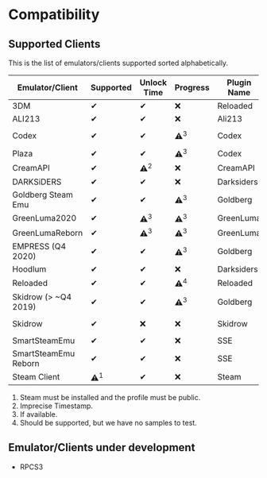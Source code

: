 # Compatibility

## Supported Clients

This is the list of emulators/clients supported sorted alphabetically.

| Emulator/Client | Supported | Unlock Time | Progress | Plugin Name | Folders Scanned |
| --------------- | --------- | ----------- | -------- | ----------- | --------------- |
| 3DM | ✔ | ✔ | ❌ | Reloaded | `%ProgramData%\Steam\*` |
| ALI213 | ✔ | ✔ | ❌ | Ali213 | Only Custom Dirs |
| Codex | ✔ | ✔ | ⚠<sup>3</sup> | Codex | `%PUBLIC%\Documents\Steam\CODEX`, `%appdata%\Steam\CODEX` |
| Plaza | ✔ | ✔ | ⚠<sup>3</sup> | Codex | Only Custom Dirs |
| CreamAPI | ✔ | ⚠<sup>2</sup> | ❌ | CreamAPI | `%appdata%\CreamAPI` |
| DARKSiDERS | ✔ | ✔ | ❌ | Darksiders | Only Custom Dirs |
| Goldberg Steam Emu | ✔ | ✔ | ⚠<sup>3</sup> | Goldberg | `%appdata%\Goldberg SteamEmu Saves` |
| GreenLuma2020 | ✔ | ⚠<sup>3</sup> | ⚠<sup>3</sup> | GreenLuma | Windows Registry |
| GreenLumaReborn | ✔ | ⚠<sup>3</sup> | ⚠<sup>3</sup> | GreenLuma | Windows Registry |
| EMPRESS (Q4 2020) | ✔ | ✔ | ⚠<sup>3</sup> | Goldberg | Only Custom Dirs |
| Hoodlum | ✔ | ✔ | ❌ | Darksiders | Only Custom Dirs |
| Reloaded | ✔ | ✔ | ⚠<sup>4</sup> | Reloaded | `%ProgramData%\Steam\*` |
| Skidrow (> ~Q4 2019) | ✔ | ✔ | ⚠<sup>3</sup> | Goldberg | Only Custom Dirs |
| Skidrow | ✔ | ❌ | ❌ | Skidrow | `%localappdata%\SKIDROW`, `%DOCUMENTS%\SKIDROW` |
| SmartSteamEmu | ✔ | ✔ | ❌ | SSE | `%appdata%\SmartSteamEmu` |
| SmartSteamEmu Reborn | ✔ | ✔ | ❌ | SSE | `%appdata%\SmartSteamEmu` |
| Steam Client | ⚠<sup>1</sup> | ✔ | ❌ | Steam | Steam Installation Folder |

1. Steam must be installed and the profile must be public.
2. Imprecise Timestamp.
3. If available.
4. Should be supported, but we have no samples to test.

## Emulator/Clients under development
* RPCS3